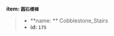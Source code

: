 <!-- BEGIN_AUTOGEN: do NOT edit in this block -->

**item: `圆石楼梯`**

> * **name: ** Cobblestone_Stairs
> * **id: `175`**

<!-- END_AUTOGEN-->
